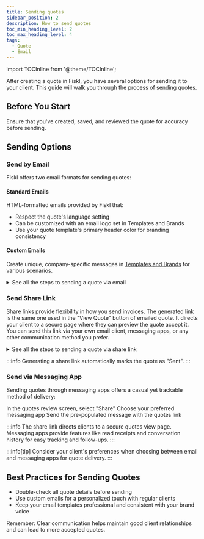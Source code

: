 ```yaml
---
title: Sending quotes
sidebar_position: 2
description: How to send quotes
toc_min_heading_level: 2
toc_max_heading_level: 4
tags:
  - Quote
  - Email
---
```


import TOCInline from '@theme/TOCInline';

After creating a quote in Fiskl, you have several options for sending it to your client. This guide will walk you through the process of sending quotes.

## Before You Start

Ensure that you've created, saved, and reviewed the quote for accuracy before sending.

## Sending Options

### Send by Email

Fiskl offers two email formats for sending quotes:

#### Standard Emails

HTML-formatted emails provided by Fiskl that:

- Respect the quote's language setting
- Can be customized with an email logo set in Templates and Brands
- Use your quote template's primary header color for branding consistency

#### Custom Emails

Create unique, company-specific messages in [Templates and Brands](../../Settings-Configurations/templates-and-brands#custom-emails) for various scenarios.

<details>

<summary>See all the steps to sending a quote via email</summary>

1. Click on the "Email" tab in the quote review screen
2. Choose between standard or custom email format
3. Edit the email text if needed
4. Add Cc or Bcc recipients if required
5. Click "Send"

</details>

### Send Share Link

Share links provide flexibility in how you send invoices. The generated link is the same one used in the "View Quote" button of emailed quote. It directs your client to a secure page where they can preview the quote accept it. You can send this link via your own email client, messaging apps, or any other communication method you prefer.

<details>
<summary>See all the steps to sending a quote via share link</summary>

1. Click "Generate share link" in the quote review screen
2. Copy the generated link
3. Paste the link into your preferred messaging app

</details>

:::info
Generating a share link automatically marks the quote as "Sent".
:::

### Send via Messaging App

Sending quotes through messaging apps offers a casual yet trackable method of delivery:

In the quotes review screen, select "Share"
Choose your preferred messaging app
Send the pre-populated message with the quotes link

:::info
The share link directs clients to a secure quotes view page. Messaging apps provide features like read receipts and conversation history for easy tracking and follow-ups.
:::

:::info[tip]
Consider your client's preferences when choosing between email and messaging apps for quote delivery.
:::

## Best Practices for Sending Quotes

- Double-check all quote details before sending
- Use custom emails for a personalized touch with regular clients
- Keep your email templates professional and consistent with your brand voice

Remember: Clear communication helps maintain good client relationships and can lead to more accepted quotes.
